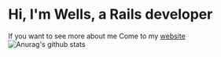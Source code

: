 # Hi, I'm Wells, a Rails developer
If you want to see more about me
Come to my [website](https://www.wells.tw)
![Anurag's github stats](https://github-readme-stats.vercel.app/api?username=jhang-jhe-wei&show_icons=true&theme=radical)
